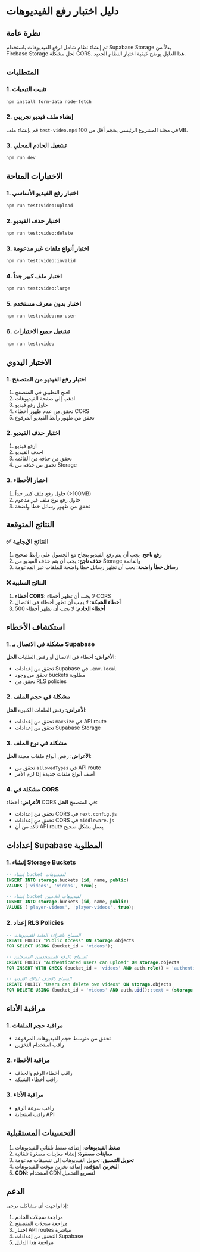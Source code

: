 # دليل اختبار رفع الفيديوهات

## نظرة عامة

تم إنشاء نظام شامل لرفع الفيديوهات باستخدام Supabase Storage بدلاً من Firebase Storage لحل مشكلة CORS. هذا الدليل يوضح كيفية اختبار النظام الجديد.

## المتطلبات

### 1. تثبيت التبعيات
```bash
npm install form-data node-fetch
```

### 2. إنشاء ملف فيديو تجريبي
قم بإنشاء ملف `test-video.mp4` في مجلد المشروع الرئيسي بحجم أقل من 100MB.

### 3. تشغيل الخادم المحلي
```bash
npm run dev
```

## الاختبارات المتاحة

### 1. اختبار رفع الفيديو الأساسي
```bash
npm run test:video:upload
```

### 2. اختبار حذف الفيديو
```bash
npm run test:video:delete
```

### 3. اختبار أنواع ملفات غير مدعومة
```bash
npm run test:video:invalid
```

### 4. اختبار ملف كبير جداً
```bash
npm run test:video:large
```

### 5. اختبار بدون معرف مستخدم
```bash
npm run test:video:no-user
```

### 6. تشغيل جميع الاختبارات
```bash
npm run test:video
```

## الاختبار اليدوي

### 1. اختبار رفع الفيديو من المتصفح

1. افتح التطبيق في المتصفح
2. اذهب إلى صفحة الفيديوهات
3. حاول رفع فيديو
4. تحقق من عدم ظهور أخطاء CORS
5. تحقق من ظهور رابط الفيديو المرفوع

### 2. اختبار حذف الفيديو

1. ارفع فيديو
2. احذف الفيديو
3. تحقق من حذفه من القائمة
4. تحقق من حذفه من Storage

### 3. اختبار الأخطاء

1. حاول رفع ملف كبير جداً (>100MB)
2. حاول رفع نوع ملف غير مدعوم
3. تحقق من ظهور رسائل خطأ واضحة

## النتائج المتوقعة

### ✅ النتائج الإيجابية

1. **رفع ناجح**: يجب أن يتم رفع الفيديو بنجاح مع الحصول على رابط صحيح
2. **حذف ناجح**: يجب أن يتم حذف الفيديو من Storage والقائمة
3. **رسائل خطأ واضحة**: يجب أن تظهر رسائل خطأ واضحة للملفات غير المدعومة

### ❌ النتائج السلبية

1. **أخطاء CORS**: لا يجب أن تظهر أخطاء CORS
2. **أخطاء الشبكة**: لا يجب أن تظهر أخطاء في الاتصال
3. **أخطاء الخادم**: لا يجب أن تظهر أخطاء 500

## استكشاف الأخطاء

### 1. مشكلة في الاتصال بـ Supabase

**الأعراض**: أخطاء في الاتصال أو رفض الطلبات
**الحل**: 
- تحقق من إعدادات Supabase في `.env.local`
- تحقق من وجود buckets مطلوبة
- تحقق من RLS policies

### 2. مشكلة في حجم الملف

**الأعراض**: رفض الملفات الكبيرة
**الحل**:
- تحقق من إعدادات `maxSize` في API route
- تحقق من إعدادات Supabase Storage

### 3. مشكلة في نوع الملف

**الأعراض**: رفض أنواع ملفات معينة
**الحل**:
- تحقق من `allowedTypes` في API route
- أضف أنواع ملفات جديدة إذا لزم الأمر

### 4. مشكلة في CORS

**الأعراض**: أخطاء CORS في المتصفح
**الحل**:
- تحقق من إعدادات CORS في `next.config.js`
- تحقق من إعدادات CORS في `middleware.js`
- تأكد من أن API route يعمل بشكل صحيح

## إعدادات Supabase المطلوبة

### 1. إنشاء Storage Buckets

```sql
-- إنشاء bucket للفيديوهات
INSERT INTO storage.buckets (id, name, public) 
VALUES ('videos', 'videos', true);

-- إنشاء bucket لفيديوهات اللاعبين
INSERT INTO storage.buckets (id, name, public) 
VALUES ('player-videos', 'player-videos', true);
```

### 2. إعداد RLS Policies

```sql
-- السماح بالقراءة العامة للفيديوهات
CREATE POLICY "Public Access" ON storage.objects
FOR SELECT USING (bucket_id = 'videos');

-- السماح بالرفع للمستخدمين المسجلين
CREATE POLICY "Authenticated users can upload" ON storage.objects
FOR INSERT WITH CHECK (bucket_id = 'videos' AND auth.role() = 'authenticated');

-- السماح بالحذف لمالك الفيديو
CREATE POLICY "Users can delete own videos" ON storage.objects
FOR DELETE USING (bucket_id = 'videos' AND auth.uid()::text = (storage.foldername(name))[1]);
```

## مراقبة الأداء

### 1. مراقبة حجم الملفات
- تحقق من متوسط حجم الفيديوهات المرفوعة
- راقب استخدام التخزين

### 2. مراقبة الأخطاء
- راقب أخطاء الرفع والحذف
- راقب أخطاء الشبكة

### 3. مراقبة الأداء
- راقب سرعة الرفع
- راقب استجابة API

## التحسينات المستقبلية

1. **ضغط الفيديوهات**: إضافة ضغط تلقائي للفيديوهات
2. **معاينات مصغرة**: إنشاء معاينات مصغرة تلقائية
3. **تحويل التنسيق**: تحويل الفيديوهات إلى تنسيقات مدعومة
4. **التخزين المؤقت**: إضافة تخزين مؤقت للفيديوهات
5. **CDN**: استخدام CDN لتسريع التحميل

## الدعم

إذا واجهت أي مشاكل، يرجى:

1. مراجعة سجلات الخادم
2. مراجعة سجلات المتصفح
3. اختبار API routes مباشرة
4. التحقق من إعدادات Supabase
5. مراجعة هذا الدليل 
